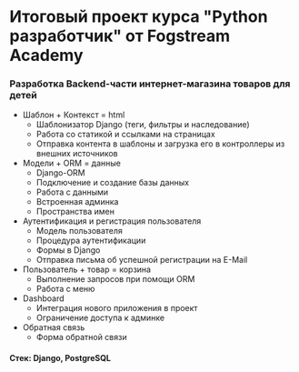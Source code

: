 # Итоговый проект курса "Python разработчик" от Fogstream Academy
### Разработка Backend-части интернет-магазина товаров для детей

* Шаблон + Контекст = html
  + Шаблонизатор Django (теги, фильтры и наследование)
  + Работа со статикой и ссылками на страницах
  + Отправка контента в шаблоны и загрузка его в контроллеры из внешних источников
* Модели + ORM = данные
  + Django-ORM
  + Подключение и создание базы данных
  + Работа с данными
  + Встроенная админка
  + Пространства имен
* Аутентификация и регистрация пользователя
  + Модель пользователя
  + Процедура аутентификации
  + Формы в Django
  + Отправка письма об успешной регистрации на E-Mail
* Пользователь + товар = корзина
  + Выполнение запросов при помощи ORM
  + Работа с меню
* Dashboard
  + Интеграция нового приложения в проект
  + Ограничение доступа к админке
* Обратная связь
  + Форма обратной связи

#### Стек: Django, PostgreSQL